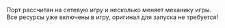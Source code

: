 Порт рассчитан на сетевую игру и несколько меняет механику игры. Все ресурсы уже включены в игру, оригинал для запуска не требуется!